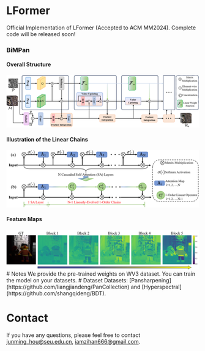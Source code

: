 # LFormer
Official Implementation of LFormer (Accepted to ACM MM2024).  Complete code will be released soon!

### BiMPan
#### Overall Structure
<div align=center><img src="figs/Framework.png"/></div>

#### Illustration of the Linear Chains
<div align=center><img width="720" src="figs/chains.png"/></div>

#### Feature Maps
<div align=center><img width="720" src="figs/Feature_map.png"/></div>
# Notes
We provide the pre-trained weights on WV3 dataset. You can train the model on your datasets. 
# Dataset
Datasets: [Pansharpening](https://github.com/liangjiandeng/PanCollection) and [Hyperspectral](https://github.com/shangqideng/BDT).

# Contact
If you have any questions, please feel free to contact junming_hou@seu.edu.cn, iamzihan666@gmail.com.
